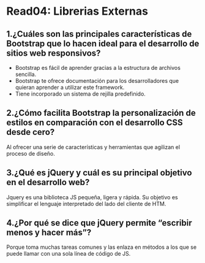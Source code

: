 # Read04: Librerias Externas

## 1.¿Cuáles son las principales características de Bootstrap que lo hacen ideal para el desarrollo de sitios web responsivos?

- Bootstrap es fácil de aprender gracias a la estructura de archivos sencilla.
- Bootstrap te ofrece documentación para los desarrolladores que quieran aprender a utilizar este framework. 
- Tiene incorporado un sistema de rejilla predefinido.

## 2.¿Cómo facilita Bootstrap la personalización de estilos en comparación con el desarrollo CSS desde cero?

Al ofrecer una serie de características y herramientas que agilizan el proceso de diseño.

## 3.¿Qué es jQuery y cuál es su principal objetivo en el desarrollo web?

Jquery es una biblioteca JS pequeña, ligera y rápida. Su objetivo es simplificar el lenguaje interpretado del lado del cliente de HTM.  

## 4.¿Por qué se dice que jQuery permite “escribir menos y hacer más”?
Porque toma muchas tareas comunes y las enlaza en métodos a los que se puede llamar con una sola línea de código de JS.
